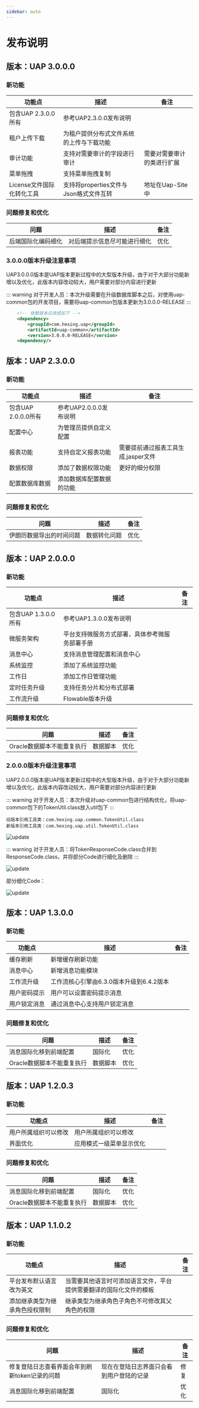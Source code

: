```yaml
---
sidebar: auto
---
```


# 发布说明

## 版本：UAP 3.0.0.0

### 新功能

| 功能点 | 描述 | 备注 |
| ---- | ---- | ---- |
| 包含UAP 2.3.0.0所有 | 参考UAP2.3.0.0发布说明 |  |
| 租户上传下载 | 为租户提供分布式文件系统的上传与下载功能 |  |
| 审计功能 | 支持对需要审计的字段进行审计 | 需要对需要审计的类进行扩展 |
| 菜单拖拽 | 支持菜单拖拽复制 |  |
| License文件国际化转化工具 | 支持将properties文件与Json格式文件互转 | 地址在Uap-Site中 |

### 问题修复和优化

| 问题 | 描述 | 备注 |
| ---- | ---- | ---- |
| 后端国际化编码细化 | 对后端提示信息尽可能进行细化 | 优化 |

### 3.0.0.0版本升级注意事项

UAP3.0.0.0版本是UAP版本更新过程中的大型版本升级，由于对于大部分功能新增以及优化，此版本内容改动较大，用户需要对部分内容进行更新

::: warning
对于开发人员：本次升级需要在升级数据库脚本之后，对使用uap-common包的开发项目，需要将uap-common包版本更新为3.0.0.0-RELEASE
:::

```xml
    <!-- 依赖版本应改成如下 -->
    <dependency>
        <groupId>com.hexing.uap</groupId>
		<artifactId>uap-common</artifactId>
		<version>3.0.0.0-RELEASE</version>
    <dependency/>
```

## 版本：UAP 2.3.0.0

### 新功能

| 功能点 | 描述 | 备注 |
| ---- | ---- | ---- |
| 包含UAP 2.0.0.0所有 | 参考UAP2.0.0.0发布说明 |  |
| 配置中心 | 为管理员提供自定义配置 |  |
| 报表功能 | 支持自定义报表功能 | 需要提前通过报表工具生成.jasper文件 |
| 数据权限 | 添加了数据权限功能 | 更好的细分权限 |
| 配置数据库数据 | 添加数据库配置数据的功能 |  | 

### 问题修复和优化

| 问题 | 描述 | 备注 |
| ---- | ---- | ---- |
| 伊朗历数据导出的时间问题 | 数据转化问题 | 优化 |

## 版本：UAP 2.0.0.0

### 新功能

| 功能点 | 描述 | 备注 |
| ---- | ---- | ---- |
| 包含UAP 1.3.0.0所有 | 参考UAP1.3.0.0发布说明 |  |
| 微服务架构 | 平台支持微服务方式部署，具体参考微服务部署手册 |  |
| 消息中心 | 支持消息管理配置和消息中心 |  |
| 系统监控 | 添加了系统监控功能 |  |
| 工作日 | 添加工作日管理功能 |  | 
| 定时任务升级 | 支持任务分片和分布式部署 |  |
| 工作流升级 | Flowable版本升级 |  |

### 问题修复和优化

| 问题 | 描述 | 备注 |
| ---- | ---- | ---- |
| Oracle数据脚本不能重复执行 | 数据脚本 | 优化 |

### 2.0.0.0版本升级注意事项

UAP2.0.0.0版本是UAP版本更新过程中的大型版本升级，由于对于大部分功能新增以及优化，此版本内容改动较大，用户需要对部分内容进行更新

::: warning
对于开发人员：本次升级对uap-common包进行结构优化，将uap-common包下的TokenUtil.class放入util包下
:::

```
旧版本引用工具类：com.hexing.uap.common.TokenUtil.class
新版本引用工具类：com.hexing.uap.util.TokenUtil.class
```

<img :src="$withBase('/develop/update1.png')" alt = "update">

::: warning
对于开发人员：将TokenResponseCode.class合并到ResponseCode.class，并将部分Code进行细化及删除
:::

<img :src="$withBase('/develop/update2.png')" alt = "update">

部分细化Code：

<img :src="$withBase('/develop/update3.png')" alt = "update">


## 版本：UAP 1.3.0.0

### 新功能

| 功能点 | 描述 | 备注 |
| ---- | ---- | ---- |
| 缓存刷新 | 新增缓存刷新功能 |  |
| 消息中心 | 新增消息功能模块 |  |
| 工作流升级| 工作流核心引擎由6.3.0版本升级到6.4.2版本 |  |
| 用户密码提示 | 用户可以设置密码提示消息 |  | 
| 用户锁定消息 | 通过消息中心支持用户锁定消息 |  |


### 问题修复和优化

| 问题 | 描述 | 备注 |
| ---- | ---- | ---- |
| 消息国际化移到前端配置 | 国际化 | 优化 |
| Oracle数据脚本不能重复执行 | 数据脚本 | 优化 |



## 版本：UAP 1.2.0.3

### 新功能

| 功能点 | 描述 | 备注 |
| ---- | ---- | ---- |
| 用户所属组织可以修改 | 用户所属组织可以修改 |  |
| 界面优化 | 应用模式一级菜单显示优化 |  |

### 问题修复和优化

| 问题 | 描述 | 备注 |
| ---- | ---- | ---- |
| 消息国际化移到前端配置 | 国际化 | 优化 |
| Oracle数据脚本不能重复执行 | 数据脚本 | 优化 |


## 版本：UAP 1.1.0.2

### 新功能

| 功能点 | 描述 | 备注 |
| ---- | ---- | ---- |
| 平台发布默认语言改为英文 | 当需要其他语言时可添加语言文件，平台提供需要翻译的国际化文件的模板 |  |
| 添加继承类型为继承角色授权限制 | 继承类型为继承角色子角色不可修改其父角色的权限 |  |

### 问题修复和优化

| 问题 | 描述 | 备注 |
| ---- | ---- | ---- |
| 修复登陆日志查看界面会年到刷新token记录的问题 | 现在在登陆日志界面只会看到用户登陆的记录 | 修复 |
| 消息国际化移到前端配置 | 国际化 | 优化 |
